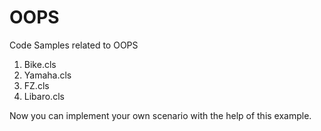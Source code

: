 # OOPS
Code Samples related to OOPS

1. Bike.cls
2. Yamaha.cls
3. FZ.cls
4. Libaro.cls

<p>Now you can implement your own scenario with the help of this example.</p>
